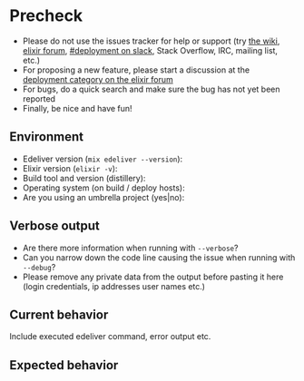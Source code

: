 # Precheck

* Please do not use the issues tracker for help or support (try [the wiki](https://github.com/boldpoker/edeliver/wiki), [elixir forum](https://elixirforum.com/c/elixir-questions/deployment), [#deployment on slack](https://elixir-lang.slack.com/), Stack Overflow, IRC, mailing list, etc.)
* For proposing a new feature, please start a discussion at the [deployment category on the elixir forum](https://elixirforum.com/c/elixir-questions/deployment)
* For bugs, do a quick search and make sure the bug has not yet been reported
* Finally, be nice and have fun!

## Environment

* Edeliver version (`mix edeliver --version`):
* Elixir version (`elixir -v`):
* Build tool and version (distillery):
* Operating system (on build / deploy hosts):
* Are you using an umbrella project (yes|no):

## Verbose output

* Are there more information when running with `--verbose`?
* Can you narrow down the code line causing the issue when running with `--debug`?
* Please remove any private data from the output before pasting it here (login credentials, ip addresses user names etc.)

## Current behavior

Include executed edeliver command, error output etc.

## Expected behavior

